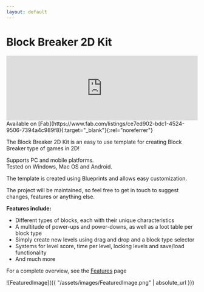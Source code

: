 ```yaml
---
layout: default
---
```


# Block Breaker 2D Kit

<iframe src="https://widgets.gamejolt.com/package/v1?key=R2df7EYr&theme=light" frameborder="0" width="100%" height="170"></iframe>  
<br/>
Available on [Fab](https://www.fab.com/listings/ce7ed902-bdc1-4524-9506-7394a4c989f8){:target="_blank"}{:rel="noreferrer"}

The Block Breaker 2D Kit is an easy to use template for creating Block Breaker type of games in 2D!

Supports PC and mobile platforms.  
Tested on Windows, Mac OS and Android. 

The template is created using Blueprints and allows easy customization.
 
The project will be maintained, so feel free to get in touch to suggest changes, features or anything else.

__Features include:__ 

- Different types of blocks, each with their unique characteristics
- A multitude of power-ups and power-downs, as well as a loot table per block type
- Simply create new levels using drag and drop and a block type selector
- Systems for level score, time per level, locking levels and save/load functionality
- And much more

For a complete overview, see the [Features](https://gracesgames.com/BlockBreaker2DKit/features/) page

![FeaturedImage]({{ "/assets/images/FeaturedImage.png" | absolute_url }})